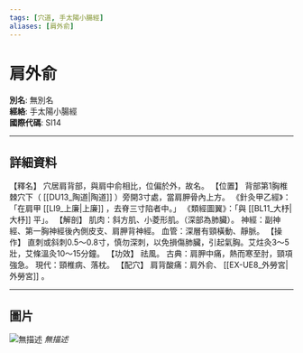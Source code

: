 ```yaml
---
tags: [穴道, 手太陽小腸經]
aliases: [肩外俞]
---
```


# 肩外俞

**別名**: 無別名  
**經絡**: 手太陽小腸經  
**國際代碼**: SI14  

---

## 詳細資料
【釋名】
穴居肩背部，與肩中俞相比，位偏於外，故名。
【位置】
背部第1胸椎棘穴下（ [[DU13_陶道|陶道]] ）旁開3寸處，當肩胛骨內上方。
《針灸甲乙經》：「在肩甲 [[LI9_上廉|上廉]] ，去脊三寸陷者中。」
《類經圖翼》：「與 [[BL11_大杼|大杼]] 平」。
【解剖】
肌肉：斜方肌、小菱形肌。（深部為肺臟）。
神經：副神經、第一胸神經後內側皮支、肩胛背神經。
血管：深層有頸橫動、靜脈。
【操作】
直刺或斜刺0.5～0.8寸，慎勿深刺，以免損傷肺臟，引起氣胸。艾炷灸3～5壯，艾條溫灸10～15分鐘。
【功效】
祛風。
古典：肩胛中痛，熱而寒至肘，頸項強急。
現代：頸椎病、落枕。
【配穴】
肩背酸痛：肩外俞、 [[EX-UE8_外勞宮|外勞宮]] 。

---

## 圖片
![無描述](https://yibian.hopto.org/pic/shu16/188.gif)
_無描述_

